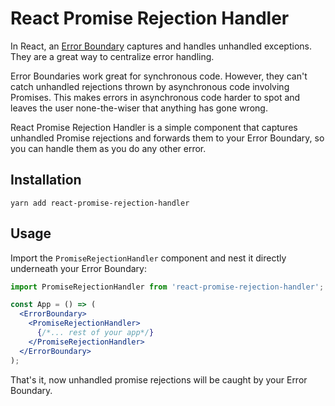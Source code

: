 # React Promise Rejection Handler

In React, an [Error Boundary](https://reactjs.org/docs/error-boundaries.html) captures and handles unhandled exceptions. They are a great way to centralize error handling.

Error Boundaries work great for synchronous code. However, they can't catch unhandled rejections thrown by asynchronous code involving Promises.
This makes errors in asynchronous code harder to spot and leaves the user none-the-wiser that anything has gone wrong.

React Promise Rejection Handler is a simple component that captures unhandled Promise rejections and forwards them to your Error Boundary, so you can handle them as you do any other error.

## Installation

`yarn add react-promise-rejection-handler`

## Usage

Import the `PromiseRejectionHandler` component and nest it directly underneath your Error Boundary:

```jsx
import PromiseRejectionHandler from 'react-promise-rejection-handler';

const App = () => (
  <ErrorBoundary>
    <PromiseRejectionHandler>
      {/*... rest of your app*/}
    </PromiseRejectionHandler>
  </ErrorBoundary>
);
```

That's it, now unhandled promise rejections will be caught by your Error Boundary.
